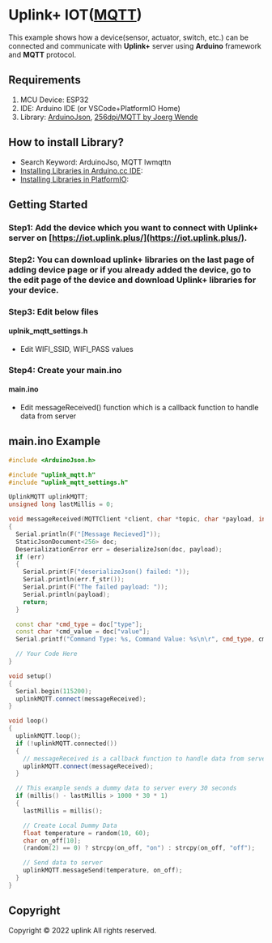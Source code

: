 # Uplink+ IOT([MQTT](https://en.wikipedia.org/wiki/MQTT))

This example shows how a device(sensor, actuator, switch, etc.) can be connected and communicate with <strong>Uplink+</strong> server using <strong>Arduino</strong> framework and <strong>MQTT</strong> protocol.


## Requirements

1. MCU Device: ESP32
2. IDE: Arduino IDE (or VSCode+PlatformIO Home)
3. Library: [ArduinoJson](https://arduinojson.org/v6/doc/), [256dpi/MQTT by Joerg Wende](https://github.com/256dpi/arduino-mqtt?utm_source=platformio&utm_medium=piohome)

## How to install Library?
- Search Keyword: ArduinoJso, MQTT lwmqttn
- [Installing Libraries in Arduino.cc IDE](https://docs.arduino.cc/software/ide-v1/tutorials/installing-libraries):
- [Installing Libraries in PlatformIO](https://docs.platformio.org/en/latest/librarymanager/index.html):

## Getting Started
### Step1: Add the device which you want to connect with Uplink+ server on [https://iot.uplink.plus/](https://iot.uplink.plus/).

### Step2: You can download uplink+ libraries on the last page of adding device page or if you already added the device,  go to the edit page of the device and download Uplink+ libraries for your device.

### Step3: Edit below files
#### uplnik_mqtt_settings.h
- Edit WIFI_SSID, WIFI_PASS values

### Step4: Create your main.ino
#### main.ino
- Edit messageReceived() function which is a callback function to handle data from server 

## main.ino Example
```c++
#include <ArduinoJson.h>

#include "uplink_mqtt.h"
#include "uplink_mqtt_settings.h"

UplinkMQTT uplinkMQTT;
unsigned long lastMillis = 0;

void messageReceived(MQTTClient *client, char *topic, char *payload, int length)
{
  Serial.println(F("[Message Recieved]"));
  StaticJsonDocument<256> doc;
  DeserializationError err = deserializeJson(doc, payload);
  if (err)
  {
    Serial.print(F("deserializeJson() failed: "));
    Serial.println(err.f_str());
    Serial.print(F("The failed payload: "));
    Serial.println(payload);
    return;
  }

  const char *cmd_type = doc["type"];
  const char *cmd_value = doc["value"];
  Serial.printf("Command Type: %s, Command Value: %s\n\r", cmd_type, cmd_value);

  // Your Code Here
}

void setup()
{
  Serial.begin(115200);
  uplinkMQTT.connect(messageReceived);
}

void loop()
{
  uplinkMQTT.loop();
  if (!uplinkMQTT.connected())
  {
    // messageReceived is a callback function to handle data from server
    uplinkMQTT.connect(messageReceived);
  }

  // This example sends a dummy data to server every 30 seconds
  if (millis() - lastMillis > 1000 * 30 * 1)
  {
    lastMillis = millis();

    // Create Local Dummy Data
    float temperature = random(10, 60);
    char on_off[10];
    (random(2) == 0) ? strcpy(on_off, "on") : strcpy(on_off, "off");

    // Send data to server
    uplinkMQTT.messageSend(temperature, on_off);
  }
}
```

## Copyright

Copyright © 2022 uplink All rights reserved.